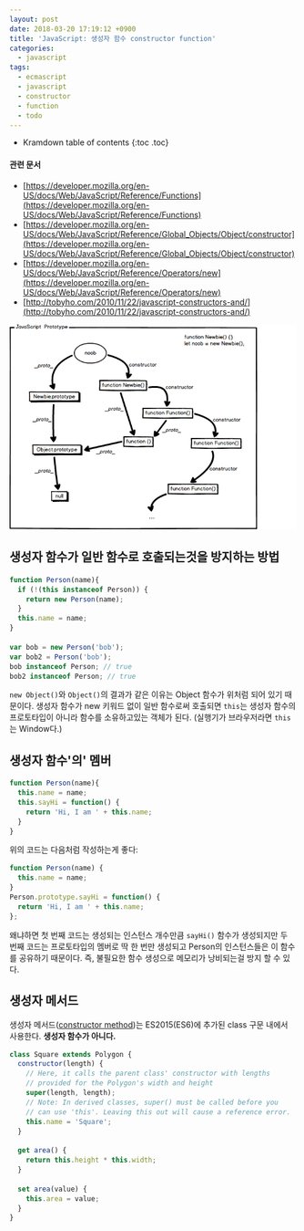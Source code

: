 ```yaml
---
layout: post
date: 2018-03-20 17:19:12 +0900
title: 'JavaScript: 생성자 함수 constructor function'
categories:
  - javascript
tags:
  - ecmascript
  - javascript
  - constructor
  - function
  - todo
---
```


* Kramdown table of contents
{:toc .toc}

#### 관련 문서

- [https://developer.mozilla.org/en-US/docs/Web/JavaScript/Reference/Functions](https://developer.mozilla.org/en-US/docs/Web/JavaScript/Reference/Functions)
- [https://developer.mozilla.org/en-US/docs/Web/JavaScript/Reference/Global_Objects/Object/constructor](https://developer.mozilla.org/en-US/docs/Web/JavaScript/Reference/Global_Objects/Object/constructor)
- [https://developer.mozilla.org/en-US/docs/Web/JavaScript/Reference/Operators/new](https://developer.mozilla.org/en-US/docs/Web/JavaScript/Reference/Operators/new)
- [http://tobyho.com/2010/11/22/javascript-constructors-and/](http://tobyho.com/2010/11/22/javascript-constructors-and/)

![](/images/javascript-prototype.png)

## 생성자 함수가 일반 함수로 호출되는것을 방지하는 방법

```js
function Person(name){
  if (!(this instanceof Person)) {
    return new Person(name);
  }
  this.name = name;
}

var bob = new Person('bob');
var bob2 = Person('bob');
bob instanceof Person; // true
bob2 instanceof Person; // true
```

`new Object()`와 `Object()`의 결과가 같은 이유는 Object 함수가 위처럼 되어 있기 때문이다. 생성자 함수가 new 키워드 없이 일반 함수로써 호출되면 `this`는 생성자 함수의 프로토타입이 아니라 함수를 소유하고있는 객체가 된다. (실행기가 브라우저라면 `this`는 Window다.)

## 생성자 함수'의' 멤버

```js
function Person(name){
  this.name = name;
  this.sayHi = function() {
    return 'Hi, I am ' + this.name;
  }
}
```

위의 코드는 다음처럼 작성하는게 좋다:

```js
function Person(name) {
  this.name = name;
}
Person.prototype.sayHi = function() {
  return 'Hi, I am ' + this.name;
};
```

왜냐하면 첫 번째 코드는 생성되는 인스턴스 개수만큼 `sayHi()` 함수가 생성되지만 두 번째 코드는 프로토타입의 멤버로 딱 한 번만 생성되고 Person의 인스턴스들은 이 함수를 공유하기 때문이다. 즉, 불필요한 함수 생성으로 메모리가 낭비되는걸 방지 할 수 있다.

## 생성자 메서드

생성자 메서드([constructor method](https://developer.mozilla.org/en-US/docs/Web/JavaScript/Reference/Classes/constructor))는 ES2015(ES6)에 추가된 class 구문 내에서 사용한다. **생성자 함수가 아니다.**

```js
class Square extends Polygon {
  constructor(length) {
    // Here, it calls the parent class' constructor with lengths
    // provided for the Polygon's width and height
    super(length, length);
    // Note: In derived classes, super() must be called before you
    // can use 'this'. Leaving this out will cause a reference error.
    this.name = 'Square';
  }

  get area() {
    return this.height * this.width;
  }

  set area(value) {
    this.area = value;
  }
}
```
